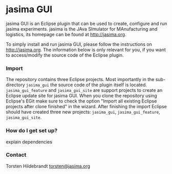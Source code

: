 # jasima GUI #

jasima GUI is an Eclipse plugin that can be used to create, configure and run jasima experiments. jasima is the JAva SImulator for MAnufacturing and logistics, its homepage can be found at http://jasima.org.

To simply install and run jasima GUI, please follow the instructions on http://jasima.org. The information below is only relevant for you, if you want to access/modify the source code of the Eclipse plugin.

### Import ###

The repository contains three Eclipse projects. Most importantly in the sub-directory `jasima_gui` the source code of the plugin itself is located. `jasima_gui_feature` and `jasima_gui_site` are support projects to create an Eclipse update site for jasima GUI. When you clone the repository using Eclipse's EGit make sure to check the option "Import all existing Eclipse projects after clone finished" in the wizard. After finishing the import Eclipse should have created three new projects: `jasima_gui`, `jasima_gui_feature`, `jasima_gui_site`.

### How do I get set up? ###

explain dependencies

### Contact ###

Torsten Hildebrandt <torsten@jasima.org>